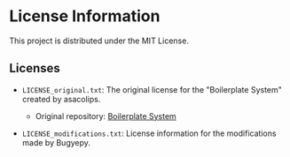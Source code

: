 # License Information

This project is distributed under the MIT License.

## Licenses

- `LICENSE_original.txt`: The original license for the "Boilerplate System" created by asacolips.
  - Original repository: [Boilerplate System](https://github.com/asacolips-projects/boilerplate.git)

- `LICENSE_modifications.txt`: License information for the modifications made by Bugyepy.
